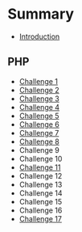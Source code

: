 # Summary

* [Introduction](README.md)

## PHP

* [Challenge 1](php/challenge-1.md)
* [Challenge 2](php/challenge-2.md)
* [Challenge 3](php/challenge-3.md)
* [Challenge 4](php/challenge-4.md)
* [Challenge 5](php/challenge-5.md)
* [Challenge 6](php/challenge-6.md)
* [Challenge 7](php/challenge-7.md)
* [Challenge 8](php/challenge-8.md)
* Challenge 9
* Challenge 10
* [Challenge 11](php/challenge-11.md)
* Challenge 12
* Challenge 13
* Challenge 14
* Challenge 15
* Challenge 16
* [Challenge 17](php/challenge-17.md)

